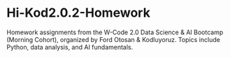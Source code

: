 # Hi-Kod2.0.2-Homework
Homework assignments from the W-Code 2.0 Data Science &amp; AI Bootcamp (Morning Cohort), organized by Ford Otosan &amp; Kodluyoruz. Topics include Python, data analysis, and AI fundamentals.
